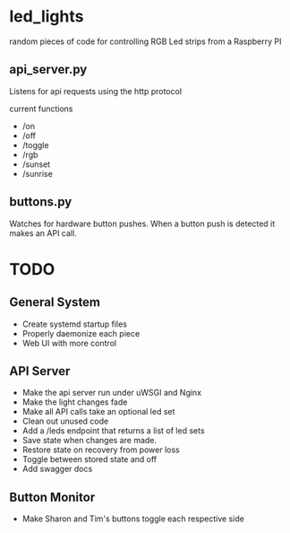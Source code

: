 # led_lights
random pieces of code for controlling RGB Led strips from a Raspberry PI

## api_server.py
Listens for api requests using the http protocol

current functions 
  - /on
  - /off
  - /toggle
  - /rgb
  - /sunset
  - /sunrise

## buttons.py
Watches for hardware button pushes. When a button push is detected it makes an API call.

# TODO
## General System
- Create systemd startup files
- Properly daemonize each piece
- Web UI with more control

## API Server
- Make the api server run under uWSGI and Nginx
- Make the light changes fade
- Make all API calls take an optional led set
- Clean out unused code
- Add a /leds endpoint that returns a list of led sets
- Save state when changes are made.
- Restore state on recovery from power loss
- Toggle between stored state and off
- Add swagger docs

## Button Monitor
- Make Sharon and Tim's buttons toggle each respective side
